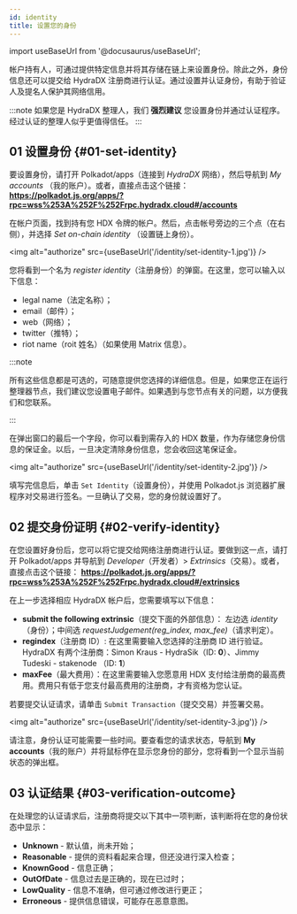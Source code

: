 ```yaml
---
id: identity
title: 设置您的身份
---
```


import useBaseUrl from '@docusaurus/useBaseUrl';

帐户持有人，可通过提供特定信息并将其存储在链上来设置身份。除此之外，身份信息还可以提交给 HydraDX 注册商进行认证。通过设置并认证身份，有助于验证人及提名人保护其网络信用。

:::note
如果您是 HydraDX 整理人，我们 **强烈建议** 您设置身份并通过认证程序。经过认证的整理人似乎更值得信任。
:::

## 01 设置身份 {#01-set-identity}
要设置身份，请打开 Polkadot/apps（连接到 *HydraDX* 网络），然后导航到 *My accounts* （我的账户）。或者，直接点击这个链接：
**https://polkadot.js.org/apps/?rpc=wss%253A%252F%252Frpc.hydradx.cloud#/accounts**

在帐户页面，找到持有您 HDX 令牌的帐户。然后，点击帐号旁边的三个点（在右侧），并选择 *Set on-chain identity* （设置链上身份）。

<img alt="authorize" src={useBaseUrl('/identity/set-identity-1.jpg')} />

您将看到一个名为 *register identity*（注册身份）的弹窗。在这里，您可以输入以下信息：

* legal name（法定名称）；
* email（邮件）；
* web（网络）；
* twitter（推特）；
* riot name（roit 姓名）（如果使用 Matrix 信息）。

:::note

所有这些信息都是可选的，可随意提供您选择的详细信息。但是，如果您正在运行整理器节点，我们建议您设置电子邮件。如果遇到与您节点有关的问题，以方便我们和您联系。

:::

在弹出窗口的最后一个字段，你可以看到需存入的 HDX 数量，作为存储您身份信息的保证金。以后，一旦决定清除身份信息，您会收回这笔保证金。

<img alt="authorize" src={useBaseUrl('/identity/set-identity-2.jpg')} />

填写完信息后，单击 `Set Identity`（设置身份），并使用 Polkadot.js 浏览器扩展程序对交易进行签名。一旦确认了交易，您的身份就设置好了。

## 02 提交身份证明 {#02-verify-identity}
在您设置好身份后，您可以将它提交给网络注册商进行认证。要做到这一点，请打开 Polkadot/apps 并导航到 *Developer*（开发者）> *Extrinsics*（交易）。或者，直接点击这个链接：
**https://polkadot.js.org/apps/?rpc=wss%253A%252F%252Frpc.hydradx.cloud#/extrinsics**

在上一步选择相应 HydraDX 帐户后，您需要填写以下信息：

* **submit the following extrinsic**（提交下面的外部信息）： 左边选 *identity*（身份）；中间选 *requestJudgement(reg_index, max_fee)*（请求判定）。
* **regindex**（注册商 ID）: 在这里需要输入您选择的注册商 ID 进行验证。
HydraDX 有两个注册商：Simon Kraus - HydraSik（ID: **0**）、Jimmy Tudeski - stakenode （ID: **1**）
* **maxFee**（最大费用）：在这里需要输入您愿意用 HDX 支付给注册商的最高费用。费用只有低于您支付最高费用的注册商，才有资格为您认证。

若要提交认证请求，请单击 `Submit Transaction`（提交交易）并签署交易。

<img alt="authorize" src={useBaseUrl('/identity/set-identity-3.jpg')} />

请注意，身份认证可能需要一些时间。要查看您的请求状态，导航到 **My accounts**（我的账户）并将鼠标停在显示您身份的部分，您将看到一个显示当前状态的弹出框。

## 03 认证结果 {#03-verification-outcome}

在处理您的认证请求后，注册商将提交以下其中一项判断，该判断将在您的身份状态中显示：

* **Unknown** - 默认值，尚未开始；
* **Reasonable** - 提供的资料看起来合理，但还没进行深入检查；
* **KnownGood** - 信息正确；
* **OutOfDate** - 信息过去是正确的，现在已过时；
* **LowQuality** - 信息不准确，但可通过修改进行更正；
* **Erroneous** - 提供信息错误，可能存在恶意意图。
